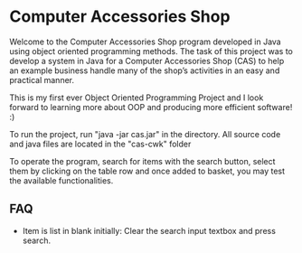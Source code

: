 # Computer Accessories Shop

Welcome to the Computer Accessories Shop program developed in Java using object oriented programming methods. The task of this project was to develop a system in Java for a Computer Accessories Shop (CAS) to help an example business  handle many of the shop’s activities in an easy and practical manner.

This is my first ever Object Oriented Programming Project and I look forward to learning more about OOP and producing more efficient software! :)

To run the project, run "java -jar cas.jar" in the directory. All source code and java files are located in the "cas-cwk" folder

To operate the program, search for items with the search button, select them by clicking on the table row and once added to basket, you may test the available functionalities.



## FAQ
- Item is list in blank initially: Clear the search input textbox and press search.
